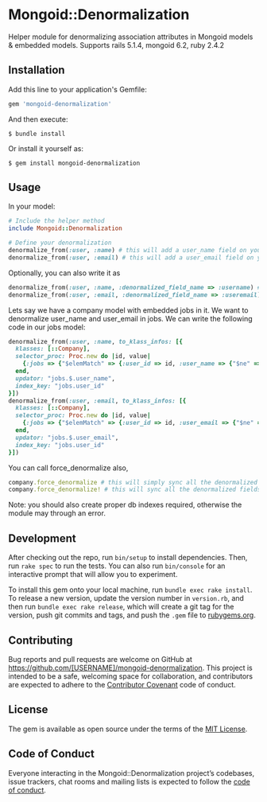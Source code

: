 # Mongoid::Denormalization

Helper module for denormalizing association attributes in Mongoid models & embedded models.
Supports rails 5.1.4, mongoid 6.2, ruby 2.4.2

## Installation

Add this line to your application's Gemfile:

```ruby
gem 'mongoid-denormalization'
```

And then execute:

    $ bundle install

Or install it yourself as:

    $ gem install mongoid-denormalization

## Usage

In your model:
```ruby
# Include the helper method
include Mongoid::Denormalization

# Define your denormalization
denormalize_from(:user, :name) # this will add a user_name field on your model
denormalize_from(:user, :email) # this will add a user_email field on your model
```

Optionally, you can also write it as
```ruby
denormalize_from(:user, :name, :denormalized_field_name => :username) # this will add a username field on your model
denormalize_from(:user, :email, :denormalized_field_name => :useremail) # this will add a useremail field on your model
```

Lets say we have a company model with embedded jobs in it. We want to denormalize user_name and user_email in jobs.
We can write the following code in our jobs model:

```ruby
denormalize_from(:user, :name, to_klass_infos: [{
  klasses: [::Company],
  selector_proc: Proc.new do |id, value|
    {:jobs => {"$elemMatch" => {:user_id => id, :user_name => {"$ne" => value}}}}
  end,
  updator: "jobs.$.user_name",
  index_key: "jobs.user_id"
}])
denormalize_from(:user, :email, to_klass_infos: [{
  klasses: [::Company],
  selector_proc: Proc.new do |id, value|
    {:jobs => {"$elemMatch" => {:user_id => id, :user_email => {"$ne" => value}}}}
  end,
  updator: "jobs.$.user_email",
  index_key: "jobs.user_id"
}])
```

You can call force_denormalize also,
```ruby
company.force_denormalize # this will simply sync all the denormalized fields and will not triiger a save on document.
company.force_denormalize! # this will sync all the denormalized fields and will also triiger a save on document.
```

Note: you should also create proper db indexes required, otherwise the module may through an error.

## Development

After checking out the repo, run `bin/setup` to install dependencies. Then, run `rake spec` to run the tests. You can also run `bin/console` for an interactive prompt that will allow you to experiment.

To install this gem onto your local machine, run `bundle exec rake install`. To release a new version, update the version number in `version.rb`, and then run `bundle exec rake release`, which will create a git tag for the version, push git commits and tags, and push the `.gem` file to [rubygems.org](https://rubygems.org).

## Contributing

Bug reports and pull requests are welcome on GitHub at https://github.com/[USERNAME]/mongoid-denormalization. This project is intended to be a safe, welcoming space for collaboration, and contributors are expected to adhere to the [Contributor Covenant](http://contributor-covenant.org) code of conduct.

## License

The gem is available as open source under the terms of the [MIT License](https://opensource.org/licenses/MIT).

## Code of Conduct

Everyone interacting in the Mongoid::Denormalization project’s codebases, issue trackers, chat rooms and mailing lists is expected to follow the [code of conduct](https://github.com/[USERNAME]/mongoid-denormalization/blob/master/CODE_OF_CONDUCT.md).
